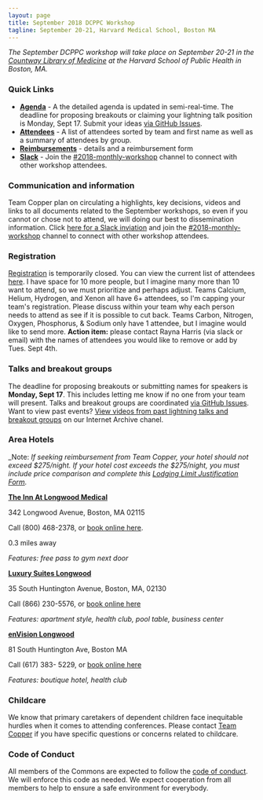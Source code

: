 ```yaml
---
layout: page
title: September 2018 DCPPC Workshop 
tagline: September 20-21, Harvard Medical School, Boston MA
---
```


_The September DCPPC workshop will take place on September 20-21 in the
[Countway Library of Medicine](https://www.google.com/maps/place/Countway+Library+of+Medicine/@42.3351702,-71.1058309,17z/data=!3m1!4b1!4m5!3m4!1s0x89e3798eb633f88d:0xc932ca88d645da0b!8m2!3d42.3351663!4d-71.1036369)
at the Harvard School of Public Health in Boston, MA._


### Quick Links

- **[Agenda](./agenda.md)** - A the detailed agenda is updated in semi-real-time. The deadline for proposing breakouts or claiming your lightning talk position is Monday, Sept 17.  Submit your ideas [via GitHub Issues](https://github.com/dcppc/2018-september-workshop/issues). 
- **[Attendees](./attendees.md)** - A list of attendees sorted by team and first name as well as a summary of attendees by group.
- **[Reimbursements](./reimbursements.md)** - details and a reimbursement form
- **[Slack](https://nih-dcppc.slack.com/messages/CAMLGP27N/convo/GANQFSGAD-1528381202.000599/)** - Join the [#2018-monthly-workshop](https://nih-dcppc.slack.com/messages/CAMLGP27N/convo/GANQFSGAD-1528381202.000599/) channel to connect with other workshop attendees. 


### Communication and information 

Team Copper plan on circulating a highlights, key decisions, videos and links to all documents related to the September workshops, so even if you cannot or chose not to attend, we will doing our best to dissemination information. Click  [here for a Slack inviation](https://nih-dcppc.slack.com/messages/CAMLGP27N/convo/GANQFSGAD-1528381202.000599/) and join the [#2018-monthly-workshop](https://nih-dcppc.slack.com/messages/CAMLGP27N/convo/GANQFSGAD-1528381202.000599/) channel to connect with other workshop attendees. 


### Registration

[Registration](https://ti.to/dcppc/september-dcppc-workshop) is temporarily closed. You can view the current list of attendees [here](http://nih-data-commons.us/2018-september-workshop/attendees). I have space for 10 more people, but I imagine many more than 10 want to attend, so we must prioritize and perhaps adjust.  Teams Calcium, Helium, Hydrogen, and Xenon all have 6+ attendees, so I'm capping your team's registration. Please discuss within your team why each person needs to attend as see if it is possible to cut back.  Teams Carbon, Nitrogen, Oxygen, Phosphorus, & Sodium only have 1 attendee, but I imagine would like to send more. **Action item:** please contact Rayna Harris (via slack or email) with the names of attendees you would like to remove or add by Tues. Sept 4th.  

   

    
### Talks and breakout groups

The deadline for proposing breakouts or submitting names for speakers is **Monday, Sept 17**.  This includes letting me know if no one from your team will present. Talks and breakout groups are coordinated [via GitHub Issues](https://github.com/dcppc/2018-september-workshop/issues). Want to view past events? [View videos from past lightning talks and breakout groups](https://archive.org/search.php?query=collection%3A%28nih-dcppc%29) on our Internet Archive chanel.


### Area Hotels

_Note: _If seeking reimbursement from Team Copper, your hotel should not exceed $275/night. If your hotel cost exceeds the $275/night, you must include price comparison and complete this [Lodging Limit Justification Form](https://supplychain.ucdavis.edu/sites/g/files/dgvnsk2181/files/inline-files/llj.pdf)._

[**The Inn At Longwood Medical**](https://www.innatlongwood.com/)

342 Longwood Avenue, Boston, MA 02115

Call (800) 468-2378, or [book online here](https://gc.synxis.com/rez.aspx?Hotel=58219&Chain=65). 

0.3 miles away

*Features: free pass to gym next door*

[**Luxury Suites Longwood**](https://www.globalluxurysuites.com/accommodation/massachusetts/boston-massachusetts/global-luxury-suites-at-longwood/)

35 South Huntington Avenue, Boston, MA, 02130

Call (866) 230-5576, or [book online here](https://www.hotels.com/ho623267648/?q-check-out=2018-05-31&tab=description&q-room-0-adults=1&YGF=14&q-check-in=2018-05-29&MGT=2&WOE=4&WOD=2&ZSX=0&SYE=3&q-room-0-children=0)

*Features: apartment style, health club, pool table, business center*

[**enVision Longwood**](https://envision-hotel-boston.com/)

81 South Huntington Ave, Boston MA

Call (617) 383- 5229, or [book online here ](https://www.hotels.com/ho407440/?q-check-out=2018-05-31&tab=description&q-room-0-adults=1&YGF=14&q-check-in=2018-05-29&MGT=2&WOE=4&WOD=2&ZSX=0&SYE=3&q-room-0-children=0)

*Features: boutique hotel, health club*

### Childcare
We know that primary caretakers of dependent children face inequitable hurdles when it comes to attending conferences. Please contact [Team Copper](dcppc.inbox@gmail.com ) if you have specific questions or concerns related to childcare. 

### Code of Conduct

All members of the Commons are expected to follow the [code of conduct](https://github.com/dcppc/dcppc-workshops/blob/master/CODE_OF_CONDUCT.md). 
We will enforce this code as needed. We expect cooperation from all members to help to ensure a safe environment for everybody.


